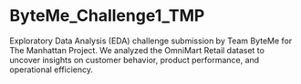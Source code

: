 # ByteMe_Challenge1_TMP
Exploratory Data Analysis (EDA) challenge submission by Team ByteMe for The Manhattan Project. We analyzed the OmniMart Retail dataset to uncover insights on customer behavior, product performance, and operational efficiency.

